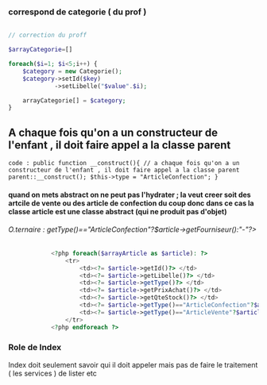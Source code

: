 ### correspond de categorie ( du prof )
```php

// correction du proff

$arrayCategorie=[]

foreach($i=1; $i<5;i++) {
    $category = new Categorie();
    $category->setId($key)
             ->setLibelle("$value".$i);

    arrayCategorie[] = $category;
}

```

## A chaque fois qu'on a un constructeur de l'enfant , il doit faire appel a la classe parent
`code :
    public function __construct(){
        // a chaque fois qu'on a un constructeur de l'enfant , il doit faire appel a la classe parent
        parent::__construct();
        $this->type = "ArticleConfection";
    }
`
#### quand on mets abstract on ne peut pas l'hydrater ; la veut creer soit des artcile de vente ou des article de confection du coup donc dans ce cas la classe article est une classe abstract (qui ne produit pas d'objet)

###### O.ternaire :  <td><?= $article->getType()=="ArticleConfection"?$article->getFourniseur():"-"?> </td>

```php
            <?php foreach($arrayArticle as $article): ?>
                <tr>
                    <td><?= $article->getId()?> </td>
                    <td><?= $article->getLibelle()?> </td>
                    <td><?= $article->getType()?> </td>
                    <td><?= $article->getPrixAchat()?> </td>
                    <td><?= $article->getQteStock()?> </td>
                    <td><?= $article->getType()=="ArticleConfection"?$article->getFourniseur():"-"?> </td>
                    <td><?= $article->getType()=="ArticleVente"?$article->getDateProduction():"-"?> </td>
                </tr>
            <?php endforeach ?>
```

### Role de Index
Index doit seulement savoir qui il doit appeler mais pas de faire le traitement ( les services ) de lister etc